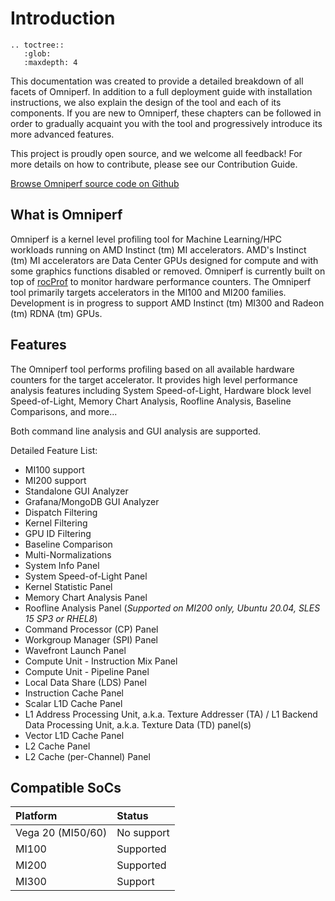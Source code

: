 # Introduction

```eval_rst
.. toctree::
   :glob:
   :maxdepth: 4
```

This documentation was created to provide a detailed breakdown of all facets of Omniperf. In addition to a full deployment guide with installation instructions, we also explain the design of the tool and each of its components. If you are new to Omniperf, these chapters can be followed in order to gradually acquaint you with the tool and progressively introduce its more advanced features.

This project is proudly open source, and we welcome all feedback! For more details on how to contribute, please see our Contribution Guide.

[Browse Omniperf source code on Github](https://github.com/ROCm/omniperf)

## What is Omniperf

Omniperf is a kernel level profiling tool for Machine Learning/HPC workloads running on AMD Instinct (tm) MI accelerators. AMD's Instinct (tm) MI accelerators are Data Center GPUs designed for compute and with some graphics functions disabled or removed. Omniperf is currently built on top of [rocProf](https://rocm.docs.amd.com/projects/rocprofiler/en/latest/rocprof.html) to monitor hardware performance counters. The Omniperf tool primarily targets accelerators in the MI100 and MI200 families. Development is in progress to support AMD Instinct (tm) MI300 and Radeon (tm) RDNA (tm) GPUs.

## Features

The Omniperf tool performs profiling based on all available hardware counters for the target accelerator. It provides high level performance analysis features including System Speed-of-Light, Hardware block level Speed-of-Light, Memory Chart Analysis, Roofline Analysis, Baseline Comparisons, and more...

Both command line analysis and GUI analysis are supported.

Detailed Feature List:

- MI100 support
- MI200 support
- Standalone GUI Analyzer
- Grafana/MongoDB GUI Analyzer
- Dispatch Filtering
- Kernel Filtering
- GPU ID Filtering
- Baseline Comparison
- Multi-Normalizations
- System Info Panel
- System Speed-of-Light Panel
- Kernel Statistic Panel
- Memory Chart Analysis Panel
- Roofline Analysis Panel (_Supported on MI200 only, Ubuntu 20.04, SLES 15 SP3 or RHEL8_)
- Command Processor (CP) Panel
- Workgroup Manager (SPI) Panel
- Wavefront Launch Panel
- Compute Unit - Instruction Mix Panel
- Compute Unit - Pipeline Panel
- Local Data Share (LDS) Panel
- Instruction Cache Panel
- Scalar L1D Cache Panel
- L1 Address Processing Unit, a.k.a. Texture Addresser (TA) / L1 Backend Data Processing Unit, a.k.a. Texture Data (TD) panel(s)
- Vector L1D Cache Panel
- L2 Cache Panel
- L2 Cache (per-Channel) Panel

## Compatible SoCs

| Platform          | Status     |
| :---------------- | :--------- |
| Vega 20 (MI50/60) | No support |
| MI100             | Supported  |
| MI200             | Supported  |
| MI300             | Support    |
